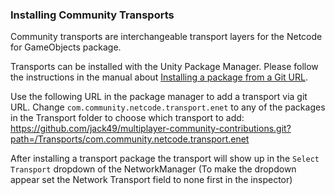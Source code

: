 ### Installing Community Transports

Community transports are interchangeable transport layers for the Netcode for GameObjects package.

Transports can be installed with the Unity Package Manager. Please follow the instructions in the manual about [Installing a package from a Git URL](https://docs.unity3d.com/Manual/upm-ui-giturl.html).

Use the following URL in the package manager to add a transport via git URL. Change `com.community.netcode.transport.enet` to any of the packages in the Transport folder to choose which transport to add:<br>
https://github.com/jack49/multiplayer-community-contributions.git?path=/Transports/com.community.netcode.transport.enet

After installing a transport package the transport will show up in the `Select Transport` dropdown of the NetworkManager (To make the dropdown appear set the Network Transport field to none first in the inspector)
